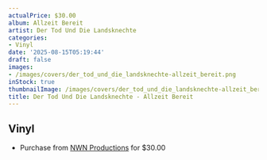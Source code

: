 ```yaml
---
actualPrice: $30.00
album: Allzeit Bereit
artist: Der Tod Und Die Landsknechte
categories:
- Vinyl
date: '2025-08-15T05:19:44'
draft: false
images:
- /images/covers/der_tod_und_die_landsknechte-allzeit_bereit.png
inStock: true
thumbnailImage: /images/covers/der_tod_und_die_landsknechte-allzeit_bereit-thumb.png
title: Der Tod Und Die Landsknechte - Allzeit Bereit
---
```


## Vinyl
* Purchase from [NWN Productions](http://shop.nwnprod.com/index.php?route=product/product&path=75&product_id=62804&sort=pd.name&order=ASC) for $30.00
